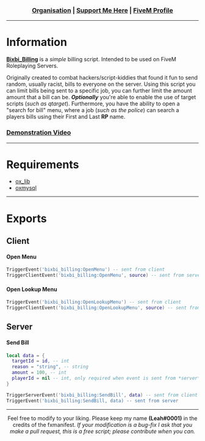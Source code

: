 ### <p align='center'>[Organisation](https://github.com/Bixbi-FiveM) | [Support Me Here](https://ko-fi.com/bixbi) | [FiveM Profile](https://forum.cfx.re/u/Leah_UK/summary)</p>
------

# Information
[**Bixbi_Billing**](https://forum.cfx.re/t/free-bixbi-billing/4803834) is a *simple* billing script. Intended to be used on FiveM Roleplaying Servers.

Originally created to combat hackers/script-kiddies that found it fun to send random, usually racist, bills to everyone on the server. Using this script you can limit bills being sent to a specific job, you can further limit the amount amount that a bill can be. ***Optionally*** you're able to enable the use of target scripts (*such as qtarget*). Furthermore, you have the ability to open a "search for bill" menu, where a job (*such as the police*) can search a players bills using their First and Last **RP** name.

### [Demonstration Video](https://youtu.be/gTbI0aiX9mw)

---

# Requirements
- [ox_lib](https://github.com/overextended/ox_lib)
- [oxmysql](https://github.com/overextended/oxmysql)

---

# Exports
## Client
#### Open Menu
```lua
TriggerEvent('bixbi_billing:OpenMenu') -- sent from client
TriggerClientEvent('bixbi_billing:OpenMenu', source) -- sent from server
```
#### Open Lookup Menu
```lua
TriggerEvent('bixbi_billing:OpenLookupMenu') -- sent from client
TriggerClientEvent('bixbi_billing:OpenLookupMenu', source) -- sent from server
```

## Server
#### Send Bill
```lua
local data = {
  targetId = id, -- int
  reason = "string", -- string
  amount = 100, -- int
  playerId = nil -- int, only required when event is sent from *server*. If sent from client this is automatic.
}

TriggerServerEvent('bixbi_billing:SendBill', data) -- sent from client
TriggerEvent('bixbi_billing:SendBill, data) -- sent from server
```

---
<p align='center'>Feel free to modify to your liking. Please keep my name <b>(Leah#0001)</b> in the credits of the fxmanifest. <i>If your modification is a bug-fix I ask that you make a pull request, this is a free script; please contribute when you can.</i></p>
